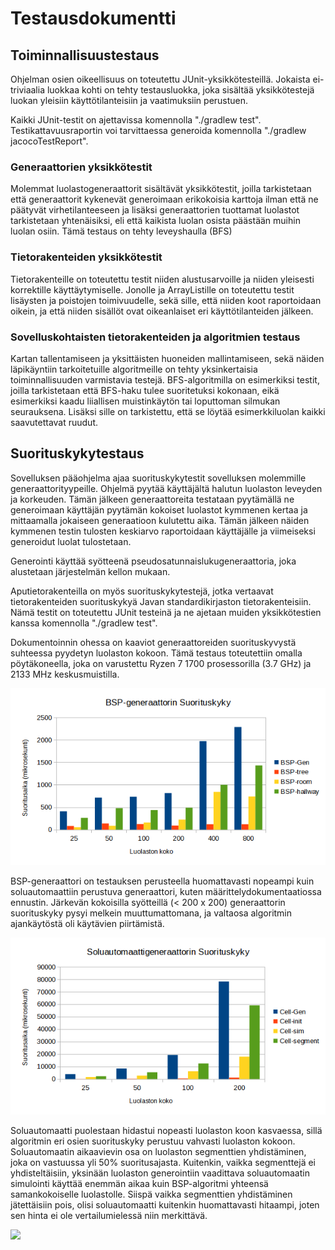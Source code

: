# Testausdokumentti

## Toiminnallisuustestaus

Ohjelman osien oikeellisuus on toteutettu JUnit-yksikkötesteillä. Jokaista ei-triviaalia luokkaa kohti on tehty
testausluokka, joka sisältää yksikkötestejä luokan yleisiin käyttötilanteisiin ja vaatimuksiin perustuen.

Kaikki JUnit-testit on ajettavissa komennolla "./gradlew test". Testikattavuusraportin voi tarvittaessa
generoida komennolla "./gradlew jacocoTestReport".

### Generaattorien yksikkötestit

Molemmat luolastogeneraattorit sisältävät yksikkötestit, joilla tarkistetaan että generaattorit kykenevät
generoimaan erikokoisia karttoja ilman että ne päätyvät virhetilanteeseen ja lisäksi generaattorien tuottamat
luolastot tarkistetaan yhtenäisiksi, eli että kaikista luolan osista päästään muihin luolan osiin. Tämä testaus
on tehty leveyshaulla (BFS)

### Tietorakenteiden yksikkötestit

Tietorakenteille on toteutettu testit niiden alustusarvoille ja niiden yleisesti korrektille käyttäytymiselle.
Jonolle ja ArrayListille on toteutettu testit lisäysten ja poistojen toimivuudelle, sekä sille, että niiden
koot raportoidaan oikein, ja että niiden sisällöt ovat oikeanlaiset eri käyttötilanteiden jälkeen.

### Sovelluskohtaisten tietorakenteiden ja algoritmien testaus

Kartan tallentamiseen ja yksittäisten huoneiden mallintamiseen, sekä näiden läpikäyntiin tarkoitetuille algoritmeille
on tehty yksinkertaisia toiminnallisuuden varmistavia testejä. BFS-algoritmilla on esimerkiksi testit, joilla
tarkistetaan että BFS-haku tulee suoritetuksi kokonaan, eikä esimerkiksi kaadu liiallisen muistinkäytön tai
loputtoman silmukan seurauksena. Lisäksi sille on tarkistettu, että se löytää esimerkkiluolan kaikki saavutettavat
ruudut.

## Suorituskykytestaus

Sovelluksen pääohjelma ajaa suorituskykytestit sovelluksen molemmille generaattorityypeille. Ohjelmä pyytää
käyttäjältä halutun luolaston leveyden ja korkeuden. Tämän jälkeen generaattoreita testataan pyytämällä ne 
generoimaan käyttäjän pyytämän kokoiset luolastot kymmenen kertaa ja mittaamalla jokaiseen generaatioon
kulutettu aika. Tämän jälkeen näiden kymmenen testin tulosten keskiarvo raportoidaan käyttäjälle ja viimeiseksi
generoidut luolat tulostetaan.

Generointi käyttää syötteenä pseudosatunnaislukugeneraattoria, joka alustetaan järjestelmän kellon mukaan.

Aputietorakenteilla on myös suorituskykytestejä, jotka vertaavat tietorakenteiden suorituskykyä Javan standardikirjaston
tietorakenteisiin. Nämä testit on toteutettu JUnit testeinä ja ne ajetaan muiden yksikkötestien kanssa komennolla
"./gradlew test".

Dokumentoinnin ohessa on kaaviot generaattoreiden suorituskyvystä suhteessa pyydetyn luolaston kokoon. Tämä
testaus toteutettiin omalla pöytäkoneella, joka on varustettu Ryzen 7 1700 prosessorilla (3.7 GHz) ja 2133 MHz 
keskusmuistilla.

![](https://github.com/TheSamsai/tiralabra-2019-luolastogeneraattorivertailu/blob/master/docs/BSP-generaattori-suorituskyky.png)

BSP-generaattori on testauksen perusteella huomattavasti nopeampi kuin soluautomaattiin perustuva generaattori,
kuten määrittelydokumentaatiossa ennustin. Järkevän kokoisilla syötteillä (< 200 x 200) generaattorin suorituskyky
pysyi melkein muuttumattomana, ja valtaosa algoritmin ajankäytöstä oli käytävien piirtämistä.

![](https://github.com/TheSamsai/tiralabra-2019-luolastogeneraattorivertailu/blob/master/docs/Cell-generaattori-suorituskyky.png)

Soluautomaatti puolestaan hidastui nopeasti luolaston koon kasvaessa, sillä algoritmin eri osien suorituskyky
perustuu vahvasti luolaston kokoon. Soluautomaatin aikaavievin osa on luolaston segmenttien yhdistäminen, joka
on vastuussa yli 50% suoritusajasta. Kuitenkin, vaikka segmenttejä ei yhdisteltäisiin, yksinään luolaston
generointiin vaadittava soluautomaatin simulointi käyttää enemmän aikaa kuin BSP-algoritmi yhteensä samankokoiselle
luolastolle. Siispä vaikka segmenttien yhdistäminen jätettäisiin pois, olisi soluautomaatti kuitenkin huomattavasti
hitaampi, joten sen hinta ei ole vertailumielessä niin merkittävä.

![](https://github.com/TheSamsai/tiralabra-2019-luolastogeneraattorivertailu/blob/master/docs/Cell-generaattori-suorituskyky-ilman-segmenttej%C3%A4.png)
